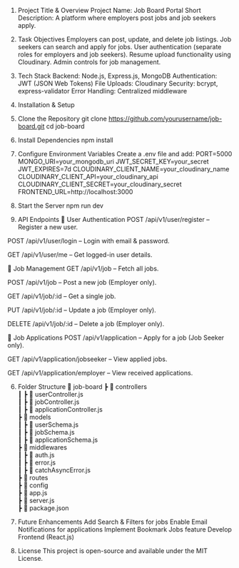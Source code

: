 1. Project Title & Overview
Project Name: Job Board Portal
Short Description: A platform where employers post jobs and job seekers apply.

 2. Task Objectives
Employers can post, update, and delete job listings.
Job seekers can search and apply for jobs.
User authentication (separate roles for employers and job seekers).
Resume upload functionality using Cloudinary.
Admin controls for job management.

 3. Tech Stack
Backend: Node.js, Express.js, MongoDB
Authentication: JWT (JSON Web Tokens)
File Uploads: Cloudinary
Security: bcrypt, express-validator
Error Handling: Centralized middleware

4. Installation & Setup
1. Clone the Repository
git clone https://github.com/yourusername/job-board.git
cd job-board
2. Install Dependencies
npm install
3. Configure Environment Variables
Create a .env file and add:
PORT=5000
MONGO_URI=your_mongodb_uri
JWT_SECRET_KEY=your_secret
JWT_EXPIRES=7d
CLOUDINARY_CLIENT_NAME=your_cloudinary_name
CLOUDINARY_CLIENT_API=your_cloudinary_api
CLOUDINARY_CLIENT_SECRET=your_cloudinary_secret
FRONTEND_URL=http://localhost:3000
4. Start the Server
npm run dev


 5. API Endpoints
🔹 User Authentication
POST /api/v1/user/register – Register a new user.

POST /api/v1/user/login – Login with email & password.

GET /api/v1/user/me – Get logged-in user details.

🔹 Job Management
GET /api/v1/job – Fetch all jobs.

POST /api/v1/job – Post a new job (Employer only).

GET /api/v1/job/:id – Get a single job.

PUT /api/v1/job/:id – Update a job (Employer only).

DELETE /api/v1/job/:id – Delete a job (Employer only).

🔹 Job Applications
POST /api/v1/application – Apply for a job (Job Seeker only).

GET /api/v1/application/jobseeker – View applied jobs.

GET /api/v1/application/employer – View received applications.

6. Folder Structure
📂 job-board
 ┣ 📂 controllers  
 ┃ ┣ 📜 userController.js  
 ┃ ┣ 📜 jobController.js  
 ┃ ┣ 📜 applicationController.js  
 ┣ 📂 models  
 ┃ ┣ 📜 userSchema.js  
 ┃ ┣ 📜 jobSchema.js  
 ┃ ┣ 📜 applicationSchema.js  
 ┣ 📂 middlewares  
 ┃ ┣ 📜 auth.js  
 ┃ ┣ 📜 error.js  
 ┃ ┣ 📜 catchAsyncError.js  
 ┣ 📂 routes  
 ┣ 📂 config  
 ┣ 📜 app.js  
 ┣ 📜 server.js  
 ┣ 📜 package.json  

  7. Future Enhancements
Add Search & Filters for jobs
Enable Email Notifications for applications
Implement Bookmark Jobs feature
 Develop Frontend (React.js)

8. License
This project is open-source and available under the MIT License.






